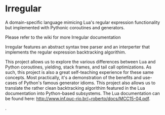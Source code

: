 Irregular
==============

A domain-specific language mimicing Lua's regular expression functionality but implemented with Pythonic coroutines and generators.

Please refer to the wiki for more Irregular documentation

Irregular features an abstract syntax tree parser and an interperter that implements the regular expression backtracking algorithim.

This project allows us to explore the various differences between Lua and Python coroutines, yielding, stack frames, and tail call optimizations. As such, this project is also a great self-teaching experience for these same concepts. Most practically, it's a demonstration of the benefits and use-cases of Python's famous generator idioms. This project also allows us to translate the rather clean backtracking algorithim featured in the Lua documentation into Python-based subsystems. The Lua documentation can be found here: http://www.inf.puc-rio.br/~roberto/docs/MCC15-04.pdf.

.


